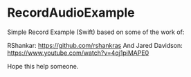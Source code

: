 # RecordAudioExample


Simple Record Example (Swift) based on some of the work of:

RShankar: https://github.com/rshankras
And Jared Davidson: https://www.youtube.com/watch?v=4qj1piMAPE0

Hope this help someone.